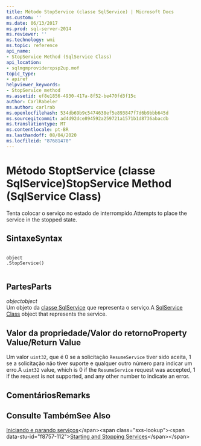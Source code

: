 ```yaml
---
title: Método StopService (classe SqlService) | Microsoft Docs
ms.custom: ''
ms.date: 06/13/2017
ms.prod: sql-server-2014
ms.reviewer: ''
ms.technology: wmi
ms.topic: reference
api_name:
- StopService Method (SqlService Class)
api_location:
- sqlmgmproviderxpsp2up.mof
topic_type:
- apiref
helpviewer_keywords:
- StopService method
ms.assetid: ef8e1856-4930-417a-8f52-be470fd3f15c
author: CarlRabeler
ms.author: carlrab
ms.openlocfilehash: 534db69b9c5474638ef5e893847f7d6b9bbb645d
ms.sourcegitcommit: ad4d92dce894592a259721a1571b1d8736abacdb
ms.translationtype: MT
ms.contentlocale: pt-BR
ms.lasthandoff: 08/04/2020
ms.locfileid: "87681470"
---
```

# <a name="stopservice-method-sqlservice-class"></a><span data-ttu-id="f8757-102">Método StoptService (classe SqlService)</span><span class="sxs-lookup"><span data-stu-id="f8757-102">StopService Method (SqlService Class)</span></span>
  <span data-ttu-id="f8757-103">Tenta colocar o serviço no estado de interrompido.</span><span class="sxs-lookup"><span data-stu-id="f8757-103">Attempts to place the service in the stopped state.</span></span>  
  
## <a name="syntax"></a><span data-ttu-id="f8757-104">Sintaxe</span><span class="sxs-lookup"><span data-stu-id="f8757-104">Syntax</span></span>  
  
```  
  
object  
.StopService()  
  
```  
  
## <a name="parts"></a><span data-ttu-id="f8757-105">Partes</span><span class="sxs-lookup"><span data-stu-id="f8757-105">Parts</span></span>  
 <span data-ttu-id="f8757-106">*object*</span><span class="sxs-lookup"><span data-stu-id="f8757-106">*object*</span></span>  
 <span data-ttu-id="f8757-107">Um objeto da [classe SqlService](sqlservice-class.md) que representa o serviço.</span><span class="sxs-lookup"><span data-stu-id="f8757-107">A [SqlService Class](sqlservice-class.md) object that represents the service.</span></span>  
  
## <a name="property-valuereturn-value"></a><span data-ttu-id="f8757-108">Valor da propriedade/Valor do retorno</span><span class="sxs-lookup"><span data-stu-id="f8757-108">Property Value/Return Value</span></span>  
 <span data-ttu-id="f8757-109">Um valor `uint32`, que é 0 se a solicitação `ResumeService` tiver sido aceita, 1 se a solicitação não tiver suporte e qualquer outro número para indicar um erro.</span><span class="sxs-lookup"><span data-stu-id="f8757-109">A `uint32` value, which is 0 if the `ResumeService` request was accepted, 1 if the request is not supported, and any other number to indicate an error.</span></span>  
  
## <a name="remarks"></a><span data-ttu-id="f8757-110">Comentários</span><span class="sxs-lookup"><span data-stu-id="f8757-110">Remarks</span></span>  
  
## <a name="see-also"></a><span data-ttu-id="f8757-111">Consulte Também</span><span class="sxs-lookup"><span data-stu-id="f8757-111">See Also</span></span>  
 <span data-ttu-id="f8757-112">[Iniciando e parando serviços](https://technet.microsoft.com/library/ms174886\(v=sql.105\).aspx)</span><span class="sxs-lookup"><span data-stu-id="f8757-112">[Starting and Stopping Services](https://technet.microsoft.com/library/ms174886\(v=sql.105\).aspx)</span></span>  
  
  
